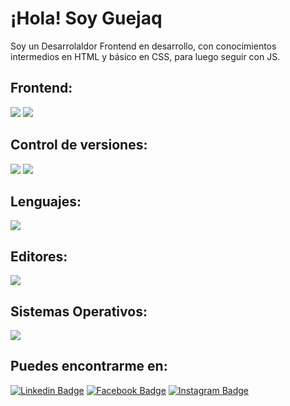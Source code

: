 # ¡Hola! Soy Guejaq

Soy un Desarrolaldor Frontend en desarrollo, con conocimientos intermedios en HTML y básico en CSS, para luego seguir con JS.

## Frontend:
<img src = "https://img.shields.io/badge/-HTML5-E34F26?style=flat&logo=html5&logoColor=white"> <img src = "https://img.shields.io/badge/-CSS3-1572B6?style=flat&logo=css3&logoColor=white"> 

## Control de versiones: 
<img src="http://img.shields.io/badge/-Git-F1502F?style=flat&logo=git&logoColor=FFFFFF"> <img src="http://img.shields.io/badge/-Github-000000?style=flat&logo=github&logoColor=FFFFFF">

## Lenguajes:
<img src="http://img.shields.io/badge/-Java-F89820?style=flat&logo=java&logoColor=white">

## Editores:
<img src="http://img.shields.io/badge/-VS%20Code-007ACC?style=flat&logo=visual%20studio%20code&logoColor=white">

## Sistemas Operativos:
<img src="https://img.shields.io/badge/-Microsoft%20Windows-007ACC?style=flat&logo=windows&logoColor=white">

## Puedes encontrarme en:

[![Linkedin Badge](https://img.shields.io/badge/-adrianguejaq-blue?style=flat-square&logo=Linkedin&logoColor=white&link=https://www.linkedin.com/in/adrianguejaq/)](https://www.linkedin.com/in/adrianguejaq) [![Facebook Badge](https://img.shields.io/badge/-adrianguejaq-%231877F2.svg?&style=flat-square&logo=facebook&logoColor=white&link=https://www.facebook.com/adrianguejaq)](https://www.facebook.com/adrianguejaq) [![Instagram Badge](https://img.shields.io/badge/-@adrian_guejaq-e4405f?style=flat-square&labelColor=f94877&logo=instagram&logoColor=white&link=https://www.instagram.com/adrian_guejaq/)](https://www.instagram.com/adrian_guejaq/)
